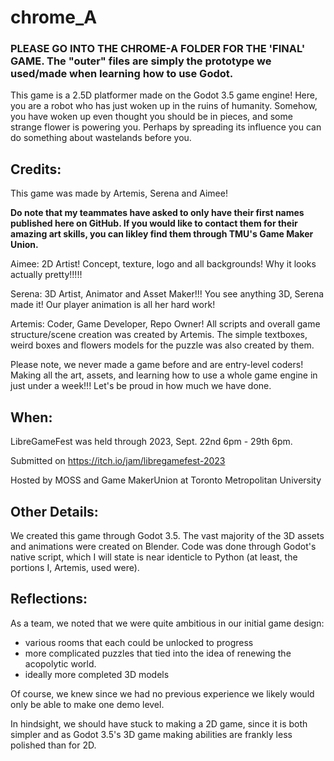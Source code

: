# chrome_A

### PLEASE GO INTO THE CHROME-A FOLDER FOR THE 'FINAL' GAME. The "outer" files are simply the prototype we used/made when learning how to use Godot.

This game is a 2.5D platformer made on the Godot 3.5 game engine! Here, you are a robot who has just woken up in the ruins of humanity. Somehow, you have  woken up even thought you should be in pieces, and some strange flower is powering you. Perhaps by spreading its influence you can do something about wastelands before you.




## Credits:

This game was made by Artemis, Serena and Aimee!

**Do note that my teammates have asked to only have their first names published here on GitHub. If you would like to contact them for their amazing art skills, you can likley find them through TMU's Game Maker Union.**

Aimee: 2D Artist! Concept, texture, logo and all backgrounds! Why it looks actually pretty!!!!!

Serena: 3D Artist, Animator and Asset Maker!!! You see anything 3D, Serena made it! Our player animation is all her hard work!

Artemis: Coder, Game Developer, Repo Owner! All scripts and overall game structure/scene creation was created by Artemis. The simple textboxes, weird boxes and flowers models for the puzzle was also created by them.


Please note, we never made a game before and are entry-level coders! Making all the art, assets, and learning how to use a whole game engine in just under a week!!! Let's be proud in how much we have done.


## When:

LibreGameFest was held through 2023, Sept. 22nd 6pm - 29th 6pm.

Submitted on https://itch.io/jam/libregamefest-2023

Hosted by MOSS and Game MakerUnion at Toronto Metropolitan University

## Other Details:

We created this game through Godot 3.5. The vast majority of the 3D assets and animations were created on Blender. Code was done through Godot's native script, which I will state is near identicle to Python (at least, the portions I, Artemis, used were).

## Reflections:

As a team, we noted that we were quite ambitious in our initial game design:
- various rooms that each could be unlocked to progress
- more complicated puzzles that tied into the idea of renewing the acopolytic world.
- ideally more completed 3D models

Of course, we knew since we had no previous experience we likely would only be able to make one demo level.

In hindsight, we should have stuck to making a 2D game, since it is both simpler and as Godot 3.5's 3D game making abilities are frankly less polished than for 2D.


